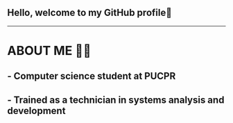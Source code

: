  ## Hello, welcome to my GitHub profile👋
 <hr>

# ABOUT ME 👨‍🎓
## - Computer science student at PUCPR
## - Trained as a technician in systems analysis and development
